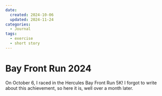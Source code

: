 ```yaml
---
date:
  created: 2024-10-06
  updated: 2024-11-24
categories:
  - Journal
tags:
  - exercise
  - short story
---
```

# Bay Front Run 2024

On October 6, I raced in the Hercules Bay Front Run 5K! I forgot to write about this achievement, so here it is, well over a month later.

<!-- more -->


